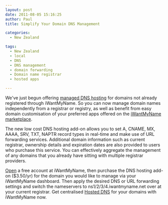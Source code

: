 ```yaml
---
layout: post
date: 2011-08-05 15:16:25
author: Paul
title: Simplify Your Domain DNS Management

categories:
  - New Zealand

tags:
  - New Zealand
  - local
  - DNS
  - DNS management
  - domain forwarding
  - Domain name registrar
  - hosted apps

---
```


We've just begun offering [managed DNS hosting](https://iwantmyname.co.nz/dns) for
 domains not already registered through iWantMyName. So you can now 
manage domain names independently from a registrar or registry, as well 
as benefit from easy domain customisation of your preferred apps offered on the [iWantMyName 
marketplace](https://iwantmyname.co.nz/services).

The new low cost DNS 
hosting add-on allows you to set A, CNAME, MX, AAAA, SRV, TXT, NAPTR 
record types in real-time and make use of URL forwarding services. Additional 
domain information such as current registrar, ownership details and 
expiration dates are also provided to users who purchase this service. 
You can effectively aggregate the management of any domains that you already 
have sitting with multiple registrar providers.

[Open](https://iwantmyname.co.nz/signin) a free account
 at iWantMyName, then purchase the DNS hosting add-on ($3.50/yr) for the
 domain you would like to manage via your iWantMyName dashboard. Then 
apply the desired DNS or URL forwarding settings and switch the 
nameservers to ns1/2/3/4.iwantmyname.net over at your current registrar. Get centralised [Hosted DNS](https://iwantmyname.co.nz/dns) for your 
domains with iWantMyName now. 

